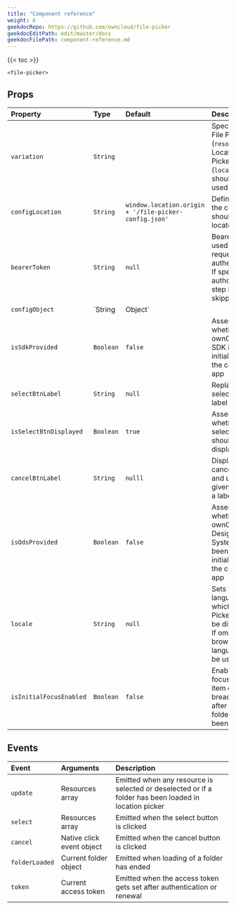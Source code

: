 ```yaml
---
title: "Component reference"
weight: 6
geekdocRepo: https://github.com/owncloud/file-picker
geekdocEditPath: edit/master/docs
geekdocFilePath: component-reference.md
---
```


{{< toc >}}

```vuejs
<file-picker>
```

## Props
| Property | Type | Default | Description |
| :------- | :--- | :------ | :---------- |
| `variation` | `String` | | Specifies if File Picker (`resource`) or Location Picker (`location`) should be used |
| `configLocation` | `String` | `window.location.origin + '/file-picker-config.json'` | Defines where the config file should be located |
| `bearerToken` | `String` | `null` | Bearer token used for requests authentication. If specified, authorization step is skipped |
| `configObject` | `String | Object` | | File Picker config. If defined, fetching config from `configLocation` is skipped |
| `isSdkProvided` | `Boolean` | `false` | Asserts whether ownCloud SDK is already initialised in the consuming app |
| `selectBtnLabel` | `String` | `null` | Replaces the select button label |
| `isSelectBtnDisplayed` | `Boolean` | `true` | Asserts whether the select button should be displayed |
| `cancelBtnLabel` | `String` | `nulll` | Displays the cancel button and uses the given value as a label |
| `isOdsProvided` | `Boolean` | `false` | Asserts whether the ownCloud Design System has been already initialised in the consuming app |
| `locale` | `String` | `null` | Sets the language in which the File Picker should be displayed. If omitted, the browser language will be used |
| `isInitialFocusEnabled` | `Boolean` | `false` | Enables focusing last item of breadcrumbs after the first folder has been loaded |

## Events
| Event | Arguments | Description |
| :---- | :-------- | :---------- |
| `update` | Resources array | Emitted when any resource is selected or deselected or if a folder has been loaded in location picker |
| `select` | Resources array | Emitted when the select button is clicked |
| `cancel` | Native click event object | Emitted when the cancel button is clicked |
| `folderLoaded` | Current folder object | Emitted when loading of a folder has ended |
| `token` | Current access token | Emitted when the access token gets set after authentication or renewal |
